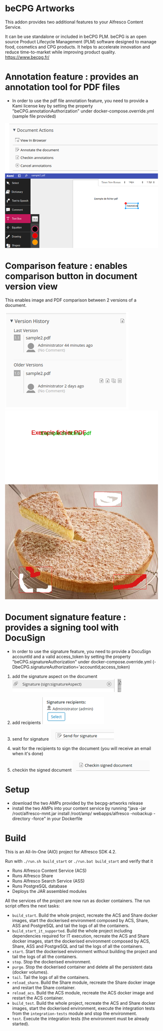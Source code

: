 # beCPG Artworks

This addon provides two additional features to your Alfresco Content Service.

It can be use standalone or included in beCPG PLM.
beCPG is an open source Product Lifecycle Management (PLM) software designed to manage food, cosmetics and CPG products. It helps to accelerate innovation and reduce time-to-market while improving product quality.
https://www.becpg.fr/

# Annotation feature : provides an annotation tool for PDF files
  * In order to use the pdf file annotation feature, you need to provide a Kami license key by setting the property "beCPG.annotationAuthorization" under docker-compose.override.yml (sample file provided)
  
![](doc-images/annotation.png) ![](doc-images/annotation2.png)

# Comparison feature : enables comparison button in document version view

This enables image and PDF comparison between 2 versions of a document.

![](doc-images/comparison.png) ![](doc-images/comparison2.png) ![](doc-images/comparison3.png)

# Document signature feature : provides a signing tool with DocuSign
  * In order to use the signature feature, you need to provide a DocuSign accountId and a valid access_token by setting the property "beCPG.signatureAuthorization" under docker-compose.override.yml (-DbeCPG.signatureAuthorization='accountId;access_token)

1) add the signature aspect on the document
![](doc-images/signature1.png)

2) add recipients
![](doc-images/signature2.png)

3) send for signature
![](doc-images/signature3.png)

3) wait for the recipients to sign the document (you will receive an email when it's done)

4) checkin the signed document
![](doc-images/signature4.png)



# Setup
 
 * download the two AMPs provided by the becpg-artworks release
 * install the two AMPs into your content service by running "java -jar /root/alfresco-mmt.jar install /root/amp/ webapps/alfresco -nobackup -directory -force" in your Dockerfile
 
 
# Build

This is an All-In-One (AIO) project for Alfresco SDK 4.2.

Run with `./run.sh build_start` or `./run.bat build_start` and verify that it

 * Runs Alfresco Content Service (ACS)
 * Runs Alfresco Share
 * Runs Alfresco Search Service (ASS)
 * Runs PostgreSQL database
 * Deploys the JAR assembled modules
 
All the services of the project are now run as docker containers. The run script offers the next tasks:

 * `build_start`. Build the whole project, recreate the ACS and Share docker images, start the dockerised environment composed by ACS, Share, ASS and 
 PostgreSQL and tail the logs of all the containers.
 * `build_start_it_supported`. Build the whole project including dependencies required for IT execution, recreate the ACS and Share docker images, start the 
 dockerised environment composed by ACS, Share, ASS and PostgreSQL and tail the logs of all the containers.
 * `start`. Start the dockerised environment without building the project and tail the logs of all the containers.
 * `stop`. Stop the dockerised environment.
 * `purge`. Stop the dockerised container and delete all the persistent data (docker volumes).
 * `tail`. Tail the logs of all the containers.
 * `reload_share`. Build the Share module, recreate the Share docker image and restart the Share container.
 * `reload_acs`. Build the ACS module, recreate the ACS docker image and restart the ACS container.
 * `build_test`. Build the whole project, recreate the ACS and Share docker images, start the dockerised environment, execute the integration tests from the
 `integration-tests` module and stop the environment.
 * `test`. Execute the integration tests (the environment must be already started).

